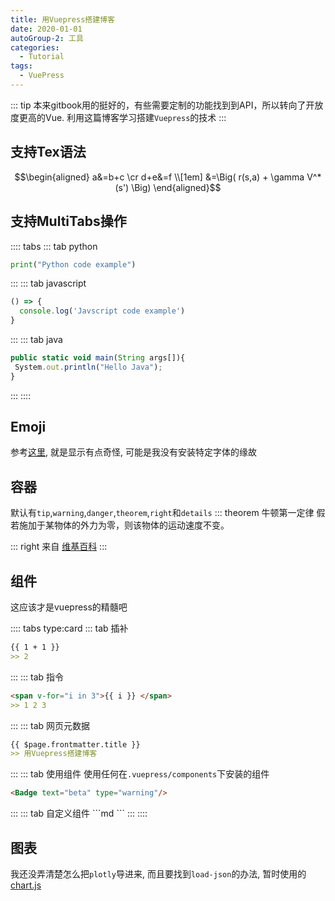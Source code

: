 ```yaml
---
title: 用Vuepress搭建博客
date: 2020-01-01
autoGroup-2: 工具
categories:
  - Tutorial
tags:
  - VuePress
---
```


::: tip
本来gitbook用的挺好的，有些需要定制的功能找到到API，所以转向了开放度更高的Vue. 利用这篇博客学习搭建`Vuepress`的技术
:::

<!-- more -->


## 支持Tex语法

$$\begin{aligned}
  a&=b+c \cr
  d+e&=f \\[1em]
     &=\Big( r(s,a) + \gamma V^*(s') \Big)
\end{aligned}$$

## 支持MultiTabs操作

:::: tabs
::: tab python
```python
print("Python code example")
```
:::
::: tab javascript
``` javascript
() => {
  console.log('Javscript code example')
}
```
:::
::: tab java
``` javascript
public static void main(String args[]){  
 System.out.println("Hello Java");  
}  
```
:::
::::

## Emoji
参考[这里](https://emoji.muan.co/), 就是显示有点奇怪, 可能是我没有安装特定字体的缘故

## 容器
默认有`tip`,`warning`,`danger`,`theorem`,`right`和`details`
::: theorem 牛顿第一定律
假若施加于某物体的外力为零，则该物体的运动速度不变。

::: right
来自 [维基百科](https://zh.wikipedia.org/wiki/%E7%89%9B%E9%A1%BF%E8%BF%90%E5%8A%A8%E5%AE%9A%E5%BE%8B)
:::

## 组件
这应该才是vuepress的精髓吧

:::: tabs type:card
::: tab 插补
```md
{{ 1 + 1 }}
>> 2
```
:::
::: tab 指令
```md
<span v-for="i in 3">{{ i }} </span>
>> 1 2 3
```
:::
::: tab 网页元数据
```md
{{ $page.frontmatter.title }}
>> 用Vuepress搭建博客
```
:::
::: tab 使用组件
使用任何在`.vuepress/components`下安装的组件
```md
<Badge text="beta" type="warning"/>
```
<Badge text="beta" type="warning"/>
:::
::: tab 自定义组件
```md
<quiz :quizNum=1 />
```
<quiz :quizNum=1 />
:::
::::

## 图表
我还没弄清楚怎么把`plotly`导进来, 而且要找到`load-json`的办法, 暂时使用的[chart.js](https://www.chartjs.org/docs/latest/charts/line.html)

<!-- <test-vue/> -->

